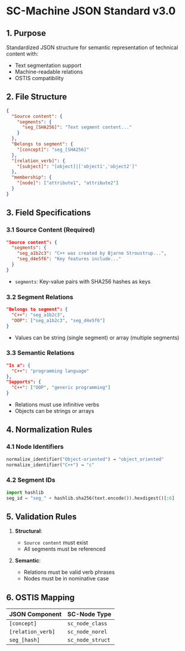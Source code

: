 # SC-Machine JSON Standard v3.0

## 1. Purpose
Standardized JSON structure for semantic representation of technical content with:
- Text segmentation support
- Machine-readable relations
- OSTIS compatibility

## 2. File Structure
```json
{
  "Source content": {
    "segments": {
      "seg_[SHA256]": "Text segment content..."
    }
  },
  "Belongs to segment": {
    "[concept]": "seg_[SHA256]"
  },
  "[relation_verb]": {
    "[subject]": "[object]|['object1','object2']"
  },
  "membership": {
    "[node]": ["attribute1", "attribute2"]
  }
}
```

## 3. Field Specifications

### 3.1 Source Content (Required)
```json
"Source content": {
  "segments": {
    "seg_a1b2c3": "C++ was created by Bjarne Stroustrup...",
    "seg_d4e5f6": "Key features include..."
  }
}
```
- `segments`: Key-value pairs with SHA256 hashes as keys

### 3.2 Segment Relations
```json
"Belongs to segment": {
  "C++": "seg_a1b2c3",
  "OOP": ["seg_a1b2c3", "seg_d4e5f6"]
}
```
- Values can be string (single segment) or array (multiple segments)

### 3.3 Semantic Relations
```json
"Is a": {
  "C++": "programming language"
},
"Supports": {
  "C++": ["OOP", "generic programming"]
}
```
- Relations must use infinitive verbs
- Objects can be strings or arrays

## 4. Normalization Rules

### 4.1 Node Identifiers
```python
normalize_identifier("Object-oriented") → "object_oriented"
normalize_identifier("C++") → "c" 
```

### 4.2 Segment IDs
```python
import hashlib
seg_id = "seg_" + hashlib.sha256(text.encode()).hexdigest()[:6]
```

## 5. Validation Rules

1. **Structural**:
   - `Source content` must exist
   - All segments must be referenced

2. **Semantic**:
   - Relations must be valid verb phrases
   - Nodes must be in nominative case

## 6. OSTIS Mapping

| JSON Component       | SC-Node Type          |
|----------------------|-----------------------|
| `[concept]`          | `sc_node_class`       |
| `[relation_verb]`    | `sc_node_norel`       |
| `seg_[hash]`         | `sc_node_struct`      |

